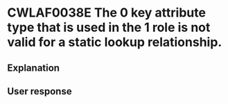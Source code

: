 # CWLAF0038E The 0 key attribute type that is used in the 1 role is not valid for a static lookup relationship.

## Explanation

## User response